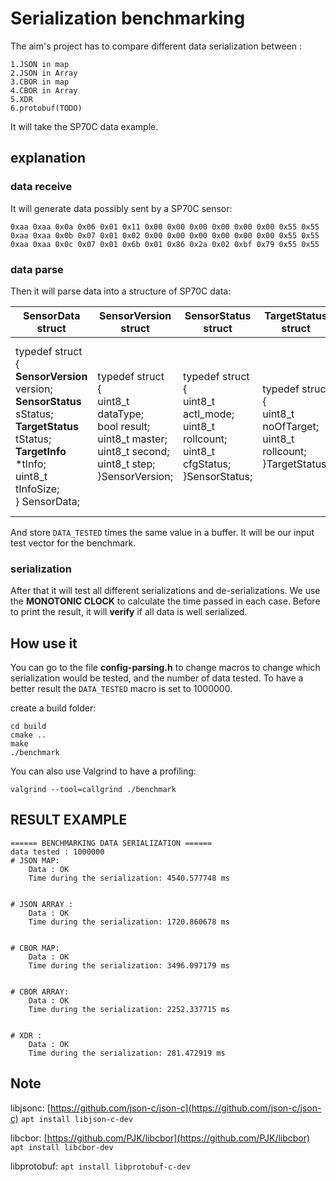 # Serialization benchmarking

The aim's project has to compare different data serialization between :

    1.JSON in map
    2.JSON in Array
    3.CBOR in map
    4.CBOR in Array
    5.XDR
    6.protobuf(TODO)

It will take the SP70C data example.

## explanation

### data receive

It will generate data possibly sent by a SP70C sensor:

`0xaa 0xaa 0x0a 0x06 0x01 0x11 0x00 0x00 0x00 0x00 0x00 0x00 0x55 0x55 0xaa 0xaa 0x0b 0x07 0x01 0x02 0x00 0x00 0x00 0x00 0x00 0x00 0x55 0x55 0xaa 0xaa 0x0c 0x07 0x01 0x6b 0x01 0x86 0x2a 0x02 0xbf 0x79 0x55 0x55`

### data parse

Then it will parse data into a structure of SP70C data:

| SensorData struct         | SensorVersion struct | SensorStatus struct | TargetStatus struct | TargetInfo struct |
| ------------------------- |--------------------- | ------------------- | ------------------- | ----------------- |
|typedef struct<br/> {<br/>**SensorVersion** version;<br/>**SensorStatus** sStatus;<br/> **TargetStatus** tStatus; <br/> **TargetInfo** *tInfo; <br/> uint8_t tInfoSize; <br/> } SensorData;|typedef struct<br/>{<br/>uint8_t dataType;<br/>bool result;<br/>uint8_t master;<br/>uint8_t second;<br/>uint8_t step;<br/>}SensorVersion;|typedef struct<br/>{<br/>uint8_t actl_mode;<br/>uint8_t rollcount;<br/>uint8_t cfgStatus;<br/>}SensorStatus;|typedef struct<br/>{<br/>uint8_t noOfTarget;<br/>uint8_t rollcount;<br/>}TargetStatus;|typedef struct<br/>{<br/>uint8_t  index;<br/>float  rcs;<br/>float range;<br/>int16_t  azimuth;<br/>float vrel;<br/>uint8_t  rollCount;<br/>int8_t  SNR;<br/>}TargetInfo;|

And store `DATA_TESTED` times the same value in a buffer. It will be our input test vector for the benchmark.

### serialization

After that it will test all different serializations and de-serializations. We use the **MONOTONIC CLOCK** to calculate the time passed in each case. Before to print the result, it will **verify** if all data is well serialized.

## How use it

You can go to the file **config-parsing.h** to change macros to change which serialization would be tested, and the number of data tested.
To have a better result the `DATA_TESTED` macro is set to 1000000.

create a build folder:

    cd build
    cmake ..
    make
    ./benchmark

You can also use Valgrind to have a profiling:

    valgrind --tool=callgrind ./benchmark

## RESULT EXAMPLE

    ====== BENCHMARKING DATA SERIALIZATION ====== 
    data tested : 1000000
    # JSON MAP:
        Data : OK
        Time during the serialization: 4540.577748 ms


    # JSON ARRAY :
        Data : OK
        Time during the serialization: 1720.860678 ms


    # CBOR MAP:
        Data : OK
        Time during the serialization: 3496.097179 ms


    # CBOR ARRAY:
        Data : OK
        Time during the serialization: 2252.337715 ms


    # XDR :
        Data : OK
        Time during the serialization: 281.472919 ms


## Note

libjsonc: [https://github.com/json-c/json-c](https://github.com/json-c/json-c)  `apt install libjson-c-dev`

libcbor: [https://github.com/PJK/libcbor](https://github.com/PJK/libcbor) `apt install libcbor-dev`

libprotobuf: `apt install libprotobuf-c-dev`
